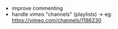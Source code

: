+ improve commenting
+ handle vimeo "channels" (playlists) -> eg: https://vimeo.com/channels/1186230
